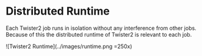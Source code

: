 # Distributed Runtime

Each Twister2 job runs in isolation without any interference from other jobs. Because of this 
the distributed runtime of Twister2 is relevant to each job.

![Twister2 Runtime](../images/runtime.png =250x)


